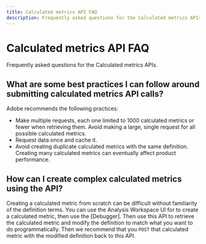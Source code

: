 ```yaml
---
title: Calculated metrics API FAQ
description: Frequently asked questions for the Calculated metrics APIs.
---
```


# Calculated metrics API FAQ

Frequently asked questions for the Calculated metrics APIs.

## What are some best practices I can follow around submitting calculated metrics API calls?

Adobe recommends the following practices:

* Make multiple requests, each one limited to 1000 calculated metrics or fewer when retrieving them. Avoid making a large, single request for all possible calculated metrics.
* Request data once and cache it.
* Avoid creating duplicate calculated metrics with the same definition. Creating many calculated metrics can eventually affect product performance.

## How can I create complex calculated metrics using the API?

Creating a calculated metric from scratch can be difficult without familiarity of the definition terms. You can use the Analysis Workspace UI for to create a calculated metric, then use the [Debugger]. Then use this API to retrieve the calculated metric and modify the definition to match what you want to do programmatically. Then we recommend that you `POST` that calculated metric with the modified definition back to this API.
